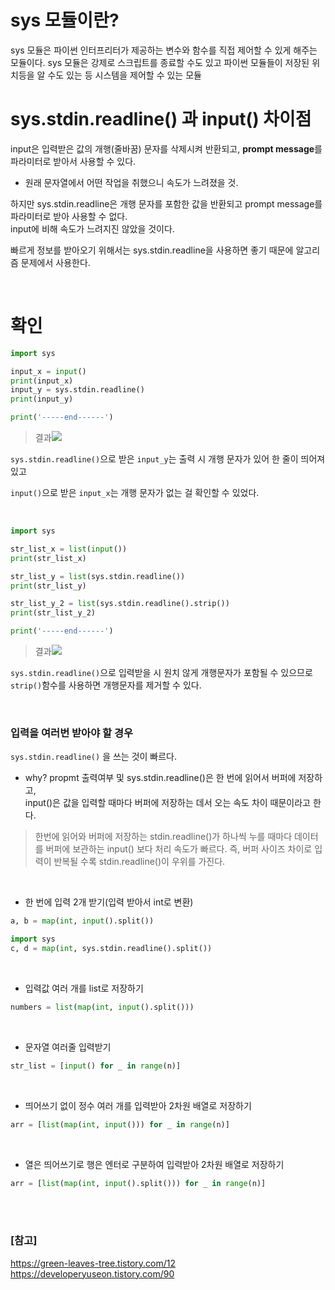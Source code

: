 # sys 모듈이란?
sys 모듈은 파이썬 인터프리터가 제공하는 변수와 함수를 직접 제어할 수 있게 해주는 모듈이다.
sys 모듈은 강제로 스크립트를 종료할 수도 있고 파이썬 모듈들이 저장된 위치등을 알 수도 있는 등 시스템을 제어할 수 있는 모듈


# sys.stdin.readline() 과 input() 차이점


input은 입력받은 값의 개행(줄바꿈) 문자를 삭제시켜 반환되고, **prompt message**를 파라미터로 받아서 사용할 수 있다.

- 원래 문자열에서 어떤 작업을 취했으니 속도가 느려졌을 것.

하지만 sys.stdin.readline은 개행 문자를 포함한 값을 반환되고 prompt message를 파라미터로 받아 사용할 수 없다.  
input에 비해 속도가 느려지진 않았을 것이다.

빠르게 정보를 받아오기 위해서는 sys.stdin.readline을 사용하면 좋기 때문에 알고리즘 문제에서 사용한다.


<br>

# 확인
```python
import sys

input_x = input()
print(input_x)
input_y = sys.stdin.readline()
print(input_y)

print('-----end------')
````
> 결과![](https://velog.velcdn.com/images/silver0/post/fc16128f-6f99-4037-83b7-e0942bde18e9/image.png)

`sys.stdin.readline()`으로 받은 `input_y`는 출력 시 개행 문자가 있어 한 줄이 띄어져 있고

`input()`으로 받은 `input_x`는 개행 문자가 없는 걸 확인할 수 있었다.

<br>


```python
import sys

str_list_x = list(input())
print(str_list_x)

str_list_y = list(sys.stdin.readline())
print(str_list_y)

str_list_y_2 = list(sys.stdin.readline().strip())
print(str_list_y_2)

print('-----end------')
```
> 결과![](https://velog.velcdn.com/images/silver0/post/b6da54d9-5d6d-43ba-8976-531272dc85b7/image.png)

`sys.stdin.readline()`으로 입력받을 시 원치 않게 개행문자가 포함될 수 있으므로 `strip()`함수를 사용하면 개행문자를 제거할 수 있다.

<br>

### 입력을 여러번 받아야 할 경우
`sys.stdin.readline()` 을 쓰는 것이 빠르다.

- why?
propmt 출력여부 및 sys.stdin.readline()은 한 번에 읽어서 버퍼에 저장하고,  
input()은 값을 입력할 때마다 버퍼에 저장하는 데서 오는 속도 차이 때문이라고 한다.
> 한번에 읽어와 버퍼에  저장하는 stdin.readline()가 하나씩 누를 때마다 데이터를 버퍼에 보관하는 input() 보다 처리 속도가 빠르다. 즉, 버퍼 사이즈 차이로 입력이 반복될 수록 stdin.readline()이 우위를 가진다.


<br>

- 한 번에 입력 2개 받기(입력 받아서 int로 변환)  
```python
a, b = map(int, input().split())

import sys
c, d = map(int, sys.stdin.readline().split())
```

<br>

- 입력값 여러 개를 list로 저장하기
```python
numbers = list(map(int, input().split()))
```

<br>

- 문자열 여러줄 입력받기
```python
str_list = [input() for _ in range(n)]
```

<br>
 

- 띄어쓰기 없이 정수 여러 개를 입력받아 2차원 배열로 저장하기
```python
arr = [list(map(int, input())) for _ in range(n)]
```

<br>

- 열은 띄어쓰기로 행은 엔터로 구분하여 입력받아 2차원 배열로 저장하기
```python
arr = [list(map(int, input().split())) for _ in range(n)]
```

<br>

<br>

### [참고]

https://green-leaves-tree.tistory.com/12  
https://developeryuseon.tistory.com/90

